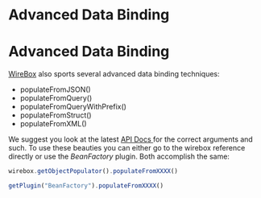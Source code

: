 # Advanced Data Binding

# Advanced Data Binding

[WireBox](http://wiki.coldbox.org/wiki/WireBox.cfm) also sports several advanced data binding techniques:

* populateFromJSON()
* populateFromQuery()
* populateFromQueryWithPrefix()
* populateFromStruct()
* populateFromXML()


We suggest you look at the latest [API Docs ](http://apidocs.coldbox.org/cbQuickDocs/search/index) for the correct arguments and such. To use these beauties you can either go to the wirebox reference directly or use the *BeanFactory* plugin. Both accomplish the same:

```js
wirebox.getObjectPopulator().populateFromXXXX()

getPlugin("BeanFactory").populateFromXXXX()
```

